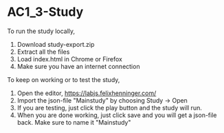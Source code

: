 # AC1_3-Study

To run the study locally,

1. Download study-export.zip
2. Extract all the files
3. Load index.html in Chrome or Firefox
4. Make sure you have an internet connection

To keep on working or to test the study,

1. Open the editor, https://labjs.felixhenninger.com/
2. Import the json-file "Mainstudy" by choosing Study -> Open
3. If you are testing, just click the play button and the study will run.
4. When you are done working, just click save and you will get a json-file back. Make sure to name it "Mainstudy"
